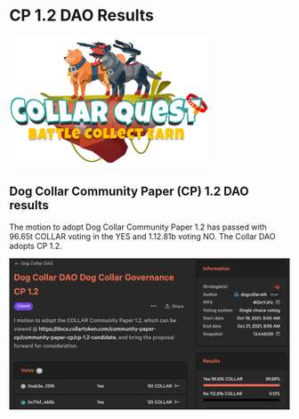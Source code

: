 # CP 1.2 DAO Results

![CollarQuest a Metaverse Play2Earn Ecosystem](../../../.gitbook/assets/CQ-Title.png)

## Dog Collar Community Paper (CP) 1.2 DAO results

The motion to adopt Dog Collar Community Paper 1.2 has passed with 96.65t COLLAR voting in the YES and 1.12.81b voting NO.  The Collar DAO adopts CP 1.2.

![Community Paper (CP) 1.2 Results](../../../.gitbook/assets/cp-1-2-adopted.png)
